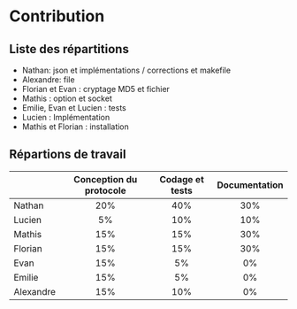 # Contribution

## Liste des répartitions

* Nathan: json et implémentations / corrections et makefile
* Alexandre: file
* Florian et Evan : cryptage MD5 et fichier
* Mathis : option et socket
* Emilie, Evan et Lucien : tests
* Lucien : Implémentation
* Mathis et Florian : installation

## Répartions de travail  
| | Conception du protocole | Codage et tests | Documentation 
| --- |:---:|:---:|:---:|
| Nathan | 20% | 40% | 30% 
| Lucien | 5% | 10% | 10%
| Mathis | 15% | 15% | 30%
| Florian| 15% | 15% | 30%
| Evan   | 15% | 5% | 0%
| Emilie | 15% | 5% | 0%
| Alexandre | 15% | 10% | 0%
